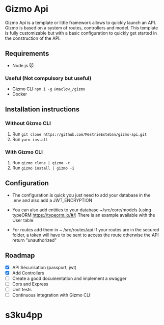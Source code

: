 
# Gizmo Api 
Gizmo Api is a template or little framework allows to quickly launch an API.
Gizmo is based on a system of routes, controllers and model.
This template is fully customizable but with a basic configuration to quickly get started in the construction of the API.

## Requirements

- Node.js 🐭

### Useful (Not compulsory but useful)
- Gizmo CLI `npm i -g @maclow_/gizmo`
- Docker
## Installation instructions
### Without Gizmo CLI
1. Run `git clone https://github.com/MestrieEsteban/gizmo-api.git`
2. Run `yarn install`
### With Gizmo CLI
1. Run `gizmo clone | gizmo -c`
2. Run `gizmo install | gizmo -i`



## Configuration

- The configuration is quick you just need to add your database in the .env and also add a JWT_ENCRYPTION

-   You can also add entities to your database ~/src/core/models (using typeORM https://typeorm.io/#/)
 There is an example available with the User table
 
 - For routes add them in ~ /src/routes/api
	 If your routes are in the secured folder, a token will have to be sent to access the route
	 otherwise the API return "unauthorized"
## Roadmap
- [x] API Sécurisation (passport, jwt)
- [x] Add Controllers
- [ ]  Create a good documentation and implement a swagger
- [ ] Cors and Express 
- [ ] Unit tests
- [ ] Continuous integration with Gizmo CLI
# s3ku4pp
